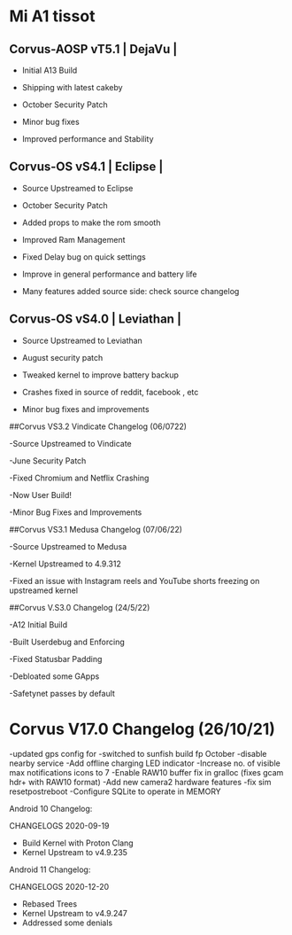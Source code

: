 # Mi A1 tissot

## Corvus-AOSP vT5.1 | DejaVu |

- Initial A13 Build

- Shipping with latest cakeby

- October Security Patch

- Minor bug fixes

- Improved performance and Stability 

## Corvus-OS vS4.1 | Eclipse |

- Source Upstreamed to Eclipse

- October Security Patch

- Added props to make the rom smooth

- Improved Ram Management

- Fixed Delay bug on quick settings

- Improve in general performance and battery life

- Many features added source side: check source changelog

## Corvus-OS vS4.0 | Leviathan |

- Source Upstreamed to Leviathan
 
- August security patch
 
- Tweaked kernel to improve battery backup

- Crashes fixed in source of reddit, facebook , etc

- Minor bug fixes and improvements

##Corvus VS3.2 Vindicate Changelog (06/0722)

-Source Upstreamed to Vindicate

-June Security Patch

-Fixed Chromium and Netflix Crashing

-Now User Build!

-Minor Bug Fixes and Improvements

##Corvus VS3.1 Medusa Changelog (07/06/22)

-Source Upstreamed to Medusa

-Kernel Upstreamed to 4.9.312

-Fixed an issue with Instagram reels and YouTube shorts freezing on upstreamed kernel


##Corvus V.S3.0 Changelog (24/5/22)

-A12 Initial Build

-Built Userdebug and Enforcing

-Fixed Statusbar Padding

-Debloated some GApps

-Safetynet passes by default


# Corvus V17.0 Changelog (26/10/21)

-updated gps config for 
-switched to sunfish build fp October
-disable nearby service 
-Add offline charging LED indicator
-Increase no. of visible max notifications icons to 7
-Enable RAW10 buffer fix in gralloc (fixes gcam hdr+ with RAW10 format)
-Add new camera2 hardware features
-fix sim resetpostreboot
-Configure SQLite to operate in MEMORY

Android 10 Changelog:

CHANGELOGS 2020-09-19

- Build Kernel with Proton Clang
- Kernel Upstream to v4.9.235

Android 11 Changelog:

CHANGELOGS 2020-12-20

- Rebased Trees
- Kernel Upstream to v4.9.247
- Addressed some denials

